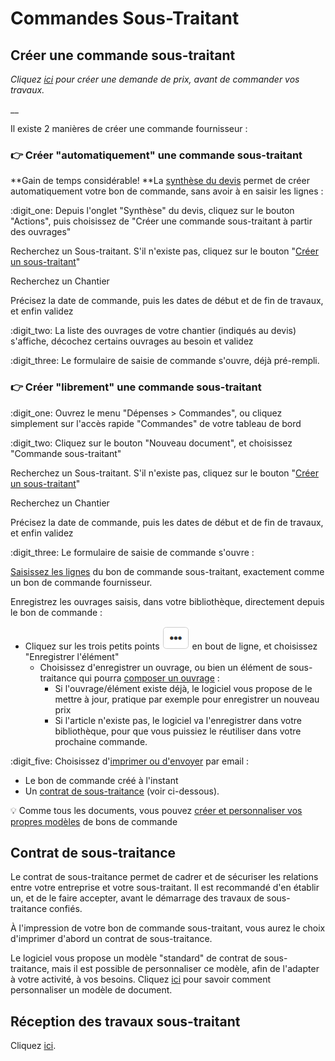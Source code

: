 # Commandes Sous-Traitant

## Créer une commande sous-traitant

_Cliquez _[_ici_](../demandes-de-prix.md#creer-une-demande-de-prix-sous-traitant)_ pour créer une demande de prix, avant de commander vos travaux._

__

Il existe 2 manières de créer une commande fournisseur :



### :point_right: Créer "automatiquement" une commande sous-traitant

**Gain de temps considérable!  **La [synthèse du devis](../../les-devis/saisir-un-devis/synthese-du-devis.md) permet de créer automatiquement votre bon de commande, sans avoir à en saisir les lignes :

:digit_one: Depuis l'onglet "Synthèse" du devis, cliquez sur le bouton "Actions", puis choisissez de "Créer une commande sous-traitant à partir des ouvrages"

Recherchez un Sous-traitant. S'il n'existe pas, cliquez sur le bouton "[Créer un sous-traitant](../../les-tiers/les-sous-traitants/creer-un-sous-traitant.md)"

Recherchez un Chantier

Précisez la date de commande, puis les dates de début et de fin de travaux, et enfin validez

:digit_two: La liste des ouvrages de votre chantier (indiqués au devis) s'affiche, décochez certains ouvrages au besoin et validez

:digit_three: Le formulaire de saisie de commande s'ouvre, déjà pré-rempli.



### :point_right: Créer "librement" une commande sous-traitant

:digit_one: Ouvrez le menu "Dépenses > Commandes", ou cliquez simplement sur l'accès rapide "Commandes" de votre tableau de bord

:digit_two: Cliquez sur le bouton "Nouveau document", et choisissez "Commande sous-traitant"

Recherchez un Sous-traitant. S'il n'existe pas, cliquez sur le bouton "[Créer un sous-traitant](../../les-tiers/les-sous-traitants/creer-un-sous-traitant.md)"

Recherchez un Chantier

Précisez la date de commande, puis les dates de début et de fin de travaux, et enfin validez

:digit_three: Le formulaire de saisie de commande s'ouvre :

[Saisissez les lignes](bon-de-commande-fournisseur.md#saisir-des-lignes-dune-commande) du bon de commande sous-traitant, exactement comme un bon de commande fournisseur.

Enregistrez les ouvrages saisis, dans votre bibliothèque, directement depuis le bon de commande :

* Cliquez sur les trois petits points ![](../../../.gitbook/assets/screenshot-228-.png) en bout de ligne, et choisissez "Enregistrer l'élément"
  * Choisissez d'enregistrer un ouvrage, ou bien un élément de sous-traitance qui pourra [composer un ouvrage](../../bibliotheque-de-chiffrage/la-bibliotheque-douvrages/#la-composition-des-ouvrages) :
    * Si l'ouvrage/élément existe déjà, le logiciel vous propose de le mettre à jour, pratique par exemple pour enregistrer un nouveau prix
    * Si l'article n'existe pas, le logiciel va l'enregistrer dans votre bibliothèque, pour que vous puissiez le réutiliser dans votre prochaine commande.

:digit_five: Choisissez d'[imprimer ou d'envoyer](bon-de-commande-fournisseur.md#imprimer-envoyer-une-commande) par email :

* Le bon de commande créé à l'instant
* Un [contrat de sous-traitance](bon-de-commande-sous-traitant.md#contrat-de-sous-traitance) (voir ci-dessous).

:bulb: Comme tous les documents, vous pouvez [créer et personnaliser vos propres modèles](../../modeles-de-document.md#creer-un-modele) de bons de commande

## Contrat de sous-traitance

Le contrat de sous-traitance permet de cadrer et de sécuriser les relations entre votre entreprise et votre sous-traitant. Il est recommandé d'en établir un, et de le faire accepter, avant le démarrage des travaux de sous-traitance confiés.

À l'impression de votre bon de commande sous-traitant, vous aurez le choix d'imprimer d'abord un contrat de sous-traitance.

Le logiciel vous propose un modèle "standard" de contrat de sous-traitance, mais il est possible de personnaliser ce modèle, afin de l'adapter à votre activité, à vos besoins. Cliquez [ici](../../modeles-de-document.md#creer-un-modele) pour savoir comment personnaliser un modèle de document.

## Réception des travaux sous-traitant

Cliquez [ici](../les-bons-de-livraison/).





